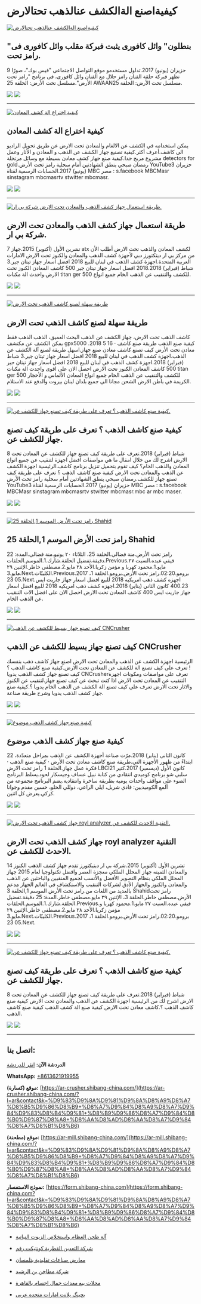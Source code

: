 # كيفيةاصنع الةالكشف عنالذهب تحتالارض

<a href="https://swt.shibang-china.com/?l=ar&img&k=%D9%83%D9%8A%D9%81%D9%8A%D8%A9%D8%A7%D8%B5%D9%86%D8%B9+%D8%A7%D9%84%D8%A9%D8%A7%D9%84%D9%83%D8%B4%D9%81+%D8%B9%D9%86%D8%A7%D9%84%D8%B0%D9%87%D8%A8+%D8%AA%D8%AD%D8%AA%D8%A7%D9%84%D8%A7%D8%B1%D8%B6" target="_blank">![كيفيةاصنع الةالكشف عنالذهب تحتالارض](http://static.shibang-china.com/all-800x300/1022.jpg)</a>

## &quot;بنطلون&quot; وائل كافورى يثبت فبركة مقلب وائل كافورى فى رامز تحت.
9 حزيران (يونيو) 2017.تداول مستخدمو موقع التواصل الاجتماعى &quot;فيس بوك&quot;، صورًا تظهر فبركة حلقة الفنان رامز جلال مع الفنان وائل كافورى، فى برنامج &quot;رامز تحت الأرض&quot;.مسلسل تحت الأرض: الحلقة 25 AWAANمسلسل تحت الأرض: الحلقة 25.


<a href="https://whatsapp.shibangsoft.com/WhatsApp.php" target="_blank" title="WhatsApp">![](http://static.shibang-china.com/icon/whatsapp.png)</a> <a href="https://swt.shibang-china.com/?l=ar&icon&k=%D9%83%D9%8A%D9%81%D9%8A%D8%A9%D8%A7%D8%B5%D9%86%D8%B9+%D8%A7%D9%84%D8%A9%D8%A7%D9%84%D9%83%D8%B4%D9%81+%D8%B9%D9%86%D8%A7%D9%84%D8%B0%D9%87%D8%A8+%D8%AA%D8%AD%D8%AA%D8%A7%D9%84%D8%A7%D8%B1%D8%B6" target="_blank">![](http://static.shibang-china.com/icon/chat-ar.png)</a>

---

<a href="https://swt.shibang-china.com/?l=ar&img&k=%D9%83%D9%8A%D9%81%D9%8A%D8%A9%D8%A7%D8%B5%D9%86%D8%B9+%D8%A7%D9%84%D8%A9%D8%A7%D9%84%D9%83%D8%B4%D9%81+%D8%B9%D9%86%D8%A7%D9%84%D8%B0%D9%87%D8%A8+%D8%AA%D8%AD%D8%AA%D8%A7%D9%84%D8%A7%D8%B1%D8%B6" target="_blank">![كيفية اختراع الة كشف المعادن](http://static.shibang-china.com/all-800x300/507.jpg)</a>

## كيفية اختراع الة كشف المعادن
يمكن استخدامه في الكشف عن الالغام والمعادن تحت الارض عن طريق تحويل الراديو الى كاشف.أعرف أكثر.كيفية تصنيع جهاز الكشف عن الذهب و المعادن و الأثار وعمل مشروع مربح جدا.كيفية صنع جهاز كشف معادن بسيطة مع وسائل مرتجلة detectors for gold.رمضان صبحي ينطق الشهادتين أمام سحلية رامز تحت الأرض YouTube3 حزيران (يونيو) 2017.الحسابات الرسمية لقناة MBC مصر : s.facebook MBCMasr sinstagram mbcmasrtv stwitter mbcmasr.


<a href="https://whatsapp.shibangsoft.com/WhatsApp.php" target="_blank" title="WhatsApp">![](http://static.shibang-china.com/icon/whatsapp.png)</a> <a href="https://swt.shibang-china.com/?l=ar&icon&k=%D9%83%D9%8A%D9%81%D9%8A%D8%A9%D8%A7%D8%B5%D9%86%D8%B9+%D8%A7%D9%84%D8%A9%D8%A7%D9%84%D9%83%D8%B4%D9%81+%D8%B9%D9%86%D8%A7%D9%84%D8%B0%D9%87%D8%A8+%D8%AA%D8%AD%D8%AA%D8%A7%D9%84%D8%A7%D8%B1%D8%B6" target="_blank">![](http://static.shibang-china.com/icon/chat-ar.png)</a>

---

<a href="https://swt.shibang-china.com/?l=ar&img&k=%D9%83%D9%8A%D9%81%D9%8A%D8%A9%D8%A7%D8%B5%D9%86%D8%B9+%D8%A7%D9%84%D8%A9%D8%A7%D9%84%D9%83%D8%B4%D9%81+%D8%B9%D9%86%D8%A7%D9%84%D8%B0%D9%87%D8%A8+%D8%AA%D8%AD%D8%AA%D8%A7%D9%84%D8%A7%D8%B1%D8%B6" target="_blank">![طريقة استعمال جهاز كشف الذهب والمعادن تحت الارض شركة بي ار.](http://static.shibang-china.com/all-800x300/159.jpg)</a>

## طريقة استعمال جهاز كشف الذهب والمعادن تحت الارض شركة بي ار.
7 تشرين الأول (أكتوبر) 2015.جهاز atx لكشف المعادن والذهب تحت الارض أطلب الأن من مركز بي ار ديتكتورز دبي لأجهزة كشف الذهب والمعادن والكنوز تحت الارض الامارات العربية المتحدة.اجهزة كشف الذهب في لبنان للبيع 2018 افضل اسعار جهاز تيتان جير.3 شباط (فبراير) 2018.2018 افضل اسعار جهاز تيتان جير 500 كاشف المعادن الكنوز تحت الارض.واحدث الة مكنات titan ger 500 للكشف والتنقيب عن الذهب الخام جميع انواع.


<a href="https://whatsapp.shibangsoft.com/WhatsApp.php" target="_blank" title="WhatsApp">![](http://static.shibang-china.com/icon/whatsapp.png)</a> <a href="https://swt.shibang-china.com/?l=ar&icon&k=%D9%83%D9%8A%D9%81%D9%8A%D8%A9%D8%A7%D8%B5%D9%86%D8%B9+%D8%A7%D9%84%D8%A9%D8%A7%D9%84%D9%83%D8%B4%D9%81+%D8%B9%D9%86%D8%A7%D9%84%D8%B0%D9%87%D8%A8+%D8%AA%D8%AD%D8%AA%D8%A7%D9%84%D8%A7%D8%B1%D8%B6" target="_blank">![](http://static.shibang-china.com/icon/chat-ar.png)</a>

---

<a href="https://swt.shibang-china.com/?l=ar&img&k=%D9%83%D9%8A%D9%81%D9%8A%D8%A9%D8%A7%D8%B5%D9%86%D8%B9+%D8%A7%D9%84%D8%A9%D8%A7%D9%84%D9%83%D8%B4%D9%81+%D8%B9%D9%86%D8%A7%D9%84%D8%B0%D9%87%D8%A8+%D8%AA%D8%AD%D8%AA%D8%A7%D9%84%D8%A7%D8%B1%D8%B6" target="_blank">![طريقة سهلة لصنع كاشف الذهب تحت الارض](http://static.shibang-china.com/all-800x300/1519.jpg)</a>

## طريقة سهلة لصنع كاشف الذهب تحت الارض
كاشف الذهب تحت الارض، جهاز الكشف عن الذهب البحث العميق، الذهب الذهب فقط يمكن الكشف عن مكتشف gpx5000 .2018 5 16 · كيفية صنع الذهب طريقة صنع كاشف معادن تحت الأرض كيف تصنع كاشف معادن صنع جهاز.اسهل طريقة لصنع آلة الكشف عن الذهب.اجهزة كشف الذهب في لبنان للبيع 2018 افضل اسعار جهاز تيتان جير.3 شباط (فبراير) 2018.اجهزة كشف الذهب في لبنان للبيع 2018 افضل اسعار جهاز تيتان جير 500 كاشف المعادن الكنوز تحت الارض احصل الان على اقوى واحدث الة مكنات titan ger 500 للكشف والتنقيب عن الذهب الخام جميع انواع المعادن الألماس و الأحجار الكريمة في باطن الارض الشحن مجانا الى جميع بلدان لبنان بيروت والدفع عند الاستلام.


<a href="https://whatsapp.shibangsoft.com/WhatsApp.php" target="_blank" title="WhatsApp">![](http://static.shibang-china.com/icon/whatsapp.png)</a> <a href="https://swt.shibang-china.com/?l=ar&icon&k=%D9%83%D9%8A%D9%81%D9%8A%D8%A9%D8%A7%D8%B5%D9%86%D8%B9+%D8%A7%D9%84%D8%A9%D8%A7%D9%84%D9%83%D8%B4%D9%81+%D8%B9%D9%86%D8%A7%D9%84%D8%B0%D9%87%D8%A8+%D8%AA%D8%AD%D8%AA%D8%A7%D9%84%D8%A7%D8%B1%D8%B6" target="_blank">![](http://static.shibang-china.com/icon/chat-ar.png)</a>

---

<a href="https://swt.shibang-china.com/?l=ar&img&k=%D9%83%D9%8A%D9%81%D9%8A%D8%A9%D8%A7%D8%B5%D9%86%D8%B9+%D8%A7%D9%84%D8%A9%D8%A7%D9%84%D9%83%D8%B4%D9%81+%D8%B9%D9%86%D8%A7%D9%84%D8%B0%D9%87%D8%A8+%D8%AA%D8%AD%D8%AA%D8%A7%D9%84%D8%A7%D8%B1%D8%B6" target="_blank">![كيفية صنع كاشف الذهب ؟ تعرف على طريقة كيف تصنع جهاز للكشف عن.](http://static.shibang-china.com/all-800x300/1405.jpg)</a>

## كيفية صنع كاشف الذهب ؟ تعرف على طريقة كيف تصنع جهاز للكشف عن.
8 شباط (فبراير) 2018.تعرف على طريقة كيف تصنع جهاز للكشف عن المعادن تحت الارض اشرح لك من خلال امقال ما هي مواصفات افضل اجهزة لتنقيب عن جميع انواع المعادن والذهب الخام؟ كيف تقوم بتحميل تنزيل برنامج كاشف.الرئيسية اجهزة الكشف عن الذهب والمعادن تحت الارض كيفية صنع كاشف الذهب ؟ تعرف على طريقة كيف تصنع جهاز للكشف.رمضان صبحي ينطق الشهادتين أمام سحلية رامز تحت الأرض YouTube3 حزيران (يونيو) 2017.الحسابات الرسمية لقناة MBC مصر : s.facebook MBCMasr sinstagram mbcmasrtv stwitter mbcmasr.mbc ar mbc maser.


<a href="https://whatsapp.shibangsoft.com/WhatsApp.php" target="_blank" title="WhatsApp">![](http://static.shibang-china.com/icon/whatsapp.png)</a> <a href="https://swt.shibang-china.com/?l=ar&icon&k=%D9%83%D9%8A%D9%81%D9%8A%D8%A9%D8%A7%D8%B5%D9%86%D8%B9+%D8%A7%D9%84%D8%A9%D8%A7%D9%84%D9%83%D8%B4%D9%81+%D8%B9%D9%86%D8%A7%D9%84%D8%B0%D9%87%D8%A8+%D8%AA%D8%AD%D8%AA%D8%A7%D9%84%D8%A7%D8%B1%D8%B6" target="_blank">![](http://static.shibang-china.com/icon/chat-ar.png)</a>

---

<a href="https://swt.shibang-china.com/?l=ar&img&k=%D9%83%D9%8A%D9%81%D9%8A%D8%A9%D8%A7%D8%B5%D9%86%D8%B9+%D8%A7%D9%84%D8%A9%D8%A7%D9%84%D9%83%D8%B4%D9%81+%D8%B9%D9%86%D8%A7%D9%84%D8%B0%D9%87%D8%A8+%D8%AA%D8%AD%D8%AA%D8%A7%D9%84%D8%A7%D8%B1%D8%B6" target="_blank">![رامز تحت الأرض الموسم 1,الحلقة 25 Shahid](http://static.shibang-china.com/all-800x300/811.jpg)</a>

## رامز تحت الأرض الموسم 1,الحلقة 25 Shahid
رامز تحت الأرض.منة فضالي.الحلقة 25، الثلاثاء ٢٠ يونيو.منة فضالي.المدة: 22 دقيقة.تفضيل الحلقة.شارك.1.الموسم.الحلقات.Previous.فيفي عبده.السبت ٢٧ مايو.1.محمود كهربا و مؤمن زكريا.الأحد ٢٨ مايو.2.مصطفى خاطر.الإثنين ٢٩ مايو.3.Next.الكليبّات.Previous.برومو.02:20.رامز تحت الأرض.برومو.الحلقة 1، 2017 05 23.Next.اجهزه كشف ذهب امريكيه 2018 للبيع افضل اسعار جهاز جاريت ايس 400.23 كانون الثاني (يناير) 2018.اجهزه كشف ذهب امريكيه 2018 للبيع افضل اسعار جهاز جاريت ايس 400 كاشف المعادن تحت الارض احصل الان على افضل الات التنقيب عن الذهب الخام.


<a href="https://whatsapp.shibangsoft.com/WhatsApp.php" target="_blank" title="WhatsApp">![](http://static.shibang-china.com/icon/whatsapp.png)</a> <a href="https://swt.shibang-china.com/?l=ar&icon&k=%D9%83%D9%8A%D9%81%D9%8A%D8%A9%D8%A7%D8%B5%D9%86%D8%B9+%D8%A7%D9%84%D8%A9%D8%A7%D9%84%D9%83%D8%B4%D9%81+%D8%B9%D9%86%D8%A7%D9%84%D8%B0%D9%87%D8%A8+%D8%AA%D8%AD%D8%AA%D8%A7%D9%84%D8%A7%D8%B1%D8%B6" target="_blank">![](http://static.shibang-china.com/icon/chat-ar.png)</a>

---

<a href="https://swt.shibang-china.com/?l=ar&img&k=%D9%83%D9%8A%D9%81%D9%8A%D8%A9%D8%A7%D8%B5%D9%86%D8%B9+%D8%A7%D9%84%D8%A9%D8%A7%D9%84%D9%83%D8%B4%D9%81+%D8%B9%D9%86%D8%A7%D9%84%D8%B0%D9%87%D8%A8+%D8%AA%D8%AD%D8%AA%D8%A7%D9%84%D8%A7%D8%B1%D8%B6" target="_blank">![كيف تصنع جهاز بسيط للكشف عن الذهب CNCrusher](http://static.shibang-china.com/all-800x300/986.jpg)</a>

## كيف تصنع جهاز بسيط للكشف عن الذهب CNCrusher
الرئيسية اجهزة الكشف عن الذهب والمعادن تحت الارض اصنع جهاز كاشف ذهب بنفسك ! تعرف على كيف تصنع الة للكشف عن المعادن تحت الارض.كيفية صنع كاشف الذهب ؟كيف تصنع جهاز كشف الذهب يدويا CNCrusherتعرف على مواصفات ومكونات اجهزة التنقيب عن المعادن تحت الارض اذا كنت تبحث عن كيف تصنع جهاز.لتنقيب عن الكنوز والاثار تحت الارض تعرف على كيف تصنع الة الكشف عن الذهب الخام يدويا ؟.كيفية صنع جهاز كشف الذهب يدويا وشرح طريقة صناعة.


<a href="https://whatsapp.shibangsoft.com/WhatsApp.php" target="_blank" title="WhatsApp">![](http://static.shibang-china.com/icon/whatsapp.png)</a> <a href="https://swt.shibang-china.com/?l=ar&icon&k=%D9%83%D9%8A%D9%81%D9%8A%D8%A9%D8%A7%D8%B5%D9%86%D8%B9+%D8%A7%D9%84%D8%A9%D8%A7%D9%84%D9%83%D8%B4%D9%81+%D8%B9%D9%86%D8%A7%D9%84%D8%B0%D9%87%D8%A8+%D8%AA%D8%AD%D8%AA%D8%A7%D9%84%D8%A7%D8%B1%D8%B6" target="_blank">![](http://static.shibang-china.com/icon/chat-ar.png)</a>

---

<a href="https://swt.shibang-china.com/?l=ar&img&k=%D9%83%D9%8A%D9%81%D9%8A%D8%A9%D8%A7%D8%B5%D9%86%D8%B9+%D8%A7%D9%84%D8%A9%D8%A7%D9%84%D9%83%D8%B4%D9%81+%D8%B9%D9%86%D8%A7%D9%84%D8%B0%D9%87%D8%A8+%D8%AA%D8%AD%D8%AA%D8%A7%D9%84%D8%A7%D8%B1%D8%B6" target="_blank">![كيفية صنع جهاز كشف الذهب موضوع](http://static.shibang-china.com/all-800x300/199.jpg)</a>

## كيفية صنع جهاز كشف الذهب موضوع
22 كانون الثاني (يناير) 2018.مرّت صناعة أجهزة الكشف عن الذهب بمراحل متعدّدة، ابتداءً من ظهور الأجهزة التي.طريقة صنع كاشف معادن تحت الأرض &middot; كيفية صنع الذهب &middot; فكرة عمل جهاز.الحلقة 1 رامز تحت الارض LBCI21 كانون الأول (ديسمبر) 2017.كتير سلبي شو برنامج كوميدي انتقادي من كتابة نبيل عساف وجيسكار لحود.يسلط البرنامج الضوء على مواقف واحداث يومية بطريقة ساخرة وانتقادية.يضم البرنامج مجموعة من ألمع الكوميديين: فادي شربل، ايلي الراعي، دوللي الحلو، حسين مقدم وجوانا كركي.يعرض كل اثنين.


<a href="https://whatsapp.shibangsoft.com/WhatsApp.php" target="_blank" title="WhatsApp">![](http://static.shibang-china.com/icon/whatsapp.png)</a> <a href="https://swt.shibang-china.com/?l=ar&icon&k=%D9%83%D9%8A%D9%81%D9%8A%D8%A9%D8%A7%D8%B5%D9%86%D8%B9+%D8%A7%D9%84%D8%A9%D8%A7%D9%84%D9%83%D8%B4%D9%81+%D8%B9%D9%86%D8%A7%D9%84%D8%B0%D9%87%D8%A8+%D8%AA%D8%AD%D8%AA%D8%A7%D9%84%D8%A7%D8%B1%D8%B6" target="_blank">![](http://static.shibang-china.com/icon/chat-ar.png)</a>

---

<a href="https://swt.shibang-china.com/?l=ar&img&k=%D9%83%D9%8A%D9%81%D9%8A%D8%A9%D8%A7%D8%B5%D9%86%D8%B9+%D8%A7%D9%84%D8%A9%D8%A7%D9%84%D9%83%D8%B4%D9%81+%D8%B9%D9%86%D8%A7%D9%84%D8%B0%D9%87%D8%A8+%D8%AA%D8%AD%D8%AA%D8%A7%D9%84%D8%A7%D8%B1%D8%B6" target="_blank">![جهاز كشف الذهب تحت الارض royl analyzer التقنية الاحدث للكشف عن.](http://static.shibang-china.com/all-800x300/519.jpg)</a>

## جهاز كشف الذهب تحت الارض royl analyzer التقنية الاحدث للكشف عن.
14 تشرين الأول (أكتوبر) 2015.شركة بي ار ديتيكتورز تقدم جهاز كشف الذهب الكنوز والمعادن الثمينه جهاز المحلل الملكي معجزة العصر وافضل تكنولوجيا لعام 2015 جهاز المحلل الملكي بنظام التصوير الأفضل والأنسب لجميع المنقبين والباحثين عن الذهب والمعادن والكنوز والجهاز الأدق لشركات التنقيب والاستكشاف في العالم الجهاز مدعم بالعديد من اللغات من.رامز تحت الأرض الموسم 1,الحلقة 3 Shahidرامز تحت الأرض.مصطفى خاطر.الحلقة 3، الإثنين ٢٩ مايو.مصطفى خاطر.المدة: 25 دقيقة.تفضيل الحلقة.شارك.1.الموسم.الحلقات.Previous.فيفي عبده.السبت ٢٧ مايو.1.محمود كهربا و مؤمن زكريا.الأحد ٢٨ مايو.2.مصطفى خاطر.الإثنين ٢٩ مايو.3.Next.الكليبّات.Previous.برومو.02:20.رامز تحت الأرض.برومو.الحلقة 1، 2017 05 23.Next.


<a href="https://whatsapp.shibangsoft.com/WhatsApp.php" target="_blank" title="WhatsApp">![](http://static.shibang-china.com/icon/whatsapp.png)</a> <a href="https://swt.shibang-china.com/?l=ar&icon&k=%D9%83%D9%8A%D9%81%D9%8A%D8%A9%D8%A7%D8%B5%D9%86%D8%B9+%D8%A7%D9%84%D8%A9%D8%A7%D9%84%D9%83%D8%B4%D9%81+%D8%B9%D9%86%D8%A7%D9%84%D8%B0%D9%87%D8%A8+%D8%AA%D8%AD%D8%AA%D8%A7%D9%84%D8%A7%D8%B1%D8%B6" target="_blank">![](http://static.shibang-china.com/icon/chat-ar.png)</a>

---

<a href="https://swt.shibang-china.com/?l=ar&img&k=%D9%83%D9%8A%D9%81%D9%8A%D8%A9%D8%A7%D8%B5%D9%86%D8%B9+%D8%A7%D9%84%D8%A9%D8%A7%D9%84%D9%83%D8%B4%D9%81+%D8%B9%D9%86%D8%A7%D9%84%D8%B0%D9%87%D8%A8+%D8%AA%D8%AD%D8%AA%D8%A7%D9%84%D8%A7%D8%B1%D8%B6" target="_blank">![كيفية صنع كاشف الذهب ؟ تعرف على طريقة كيف تصنع جهاز للكشف عن.](http://static.shibang-china.com/all-800x300/454.jpg)</a>

## كيفية صنع كاشف الذهب ؟ تعرف على طريقة كيف تصنع جهاز للكشف عن.
8 شباط (فبراير) 2018.تعرف على طريقة كيف تصنع جهاز للكشف عن المعادن تحت الارض اشرح لك من.الرئيسية اجهزة الكشف عن الذهب والمعادن تحت الارض كيفية صنع كاشف الذهب ؟.كاشف معادن تحت الارض كيفية صنع الة كشف الذهب كيفية صنع كاشف الذهب.

<a href="https://whatsapp.shibangsoft.com/WhatsApp.php" target="_blank" title="WhatsApp">![](http://static.shibang-china.com/icon/whatsapp.png)</a> <a href="https://swt.shibang-china.com/?l=ar&icon&k=%D9%83%D9%8A%D9%81%D9%8A%D8%A9%D8%A7%D8%B5%D9%86%D8%B9+%D8%A7%D9%84%D8%A9%D8%A7%D9%84%D9%83%D8%B4%D9%81+%D8%B9%D9%86%D8%A7%D9%84%D8%B0%D9%87%D8%A8+%D8%AA%D8%AD%D8%AA%D8%A7%D9%84%D8%A7%D8%B1%D8%B6" target="_blank">![](http://static.shibang-china.com/icon/chat-ar.png)</a>

---
## اتصل بنا:

**الدردشة الآن:** [انقر للدردشة](https://swt.shibang-china.com?l=ar&contact&k=%D9%83%D9%8A%D9%81%D9%8A%D8%A9%D8%A7%D8%B5%D9%86%D8%B9+%D8%A7%D9%84%D8%A9%D8%A7%D9%84%D9%83%D8%B4%D9%81+%D8%B9%D9%86%D8%A7%D9%84%D8%B0%D9%87%D8%A8+%D8%AA%D8%AD%D8%AA%D8%A7%D9%84%D8%A7%D8%B1%D8%B6)

**WhatsApp:**  [+8613621919955](https://whatsapp.shibangsoft.com/WhatsApp.php)

**موقع (كسارة):** [https://ar-crusher.shibang-china.com/](https://ar-crusher.shibang-china.com/?l=ar&contact&k=%D9%83%D9%8A%D9%81%D9%8A%D8%A9%D8%A7%D8%B5%D9%86%D8%B9+%D8%A7%D9%84%D8%A9%D8%A7%D9%84%D9%83%D8%B4%D9%81+%D8%B9%D9%86%D8%A7%D9%84%D8%B0%D9%87%D8%A8+%D8%AA%D8%AD%D8%AA%D8%A7%D9%84%D8%A7%D8%B1%D8%B6)

**موقع (مطحنة):** [https://ar-mill.shibang-china.com/](https://ar-mill.shibang-china.com/?l=ar&contact&k=%D9%83%D9%8A%D9%81%D9%8A%D8%A9%D8%A7%D8%B5%D9%86%D8%B9+%D8%A7%D9%84%D8%A9%D8%A7%D9%84%D9%83%D8%B4%D9%81+%D8%B9%D9%86%D8%A7%D9%84%D8%B0%D9%87%D8%A8+%D8%AA%D8%AD%D8%AA%D8%A7%D9%84%D8%A7%D8%B1%D8%B6)

**نموذج الاستفسار:** [https://form.shibang-china.com](https://form.shibang-china.com?l=ar&contact&k=%D9%83%D9%8A%D9%81%D9%8A%D8%A9%D8%A7%D8%B5%D9%86%D8%B9+%D8%A7%D9%84%D8%A9%D8%A7%D9%84%D9%83%D8%B4%D9%81+%D8%B9%D9%86%D8%A7%D9%84%D8%B0%D9%87%D8%A8+%D8%AA%D8%AD%D8%AA%D8%A7%D9%84%D8%A7%D8%B1%D8%B6)

* [آلة طحن العظام واستخلاص الزيوت النباتية](../32/%D8%A2%D9%84%D8%A9%20%D8%B7%D8%AD%D9%86%20%D8%A7%D9%84%D8%B9%D8%B8%D8%A7%D9%85%20%D9%88%D8%A7%D8%B3%D8%AA%D8%AE%D9%84%D8%A7%D8%B5%20%D8%A7%D9%84%D8%B2%D9%8A%D9%88%D8%AA%20%D8%A7%D9%84%D9%86%D8%A8%D8%A7%D8%AA%D9%8A%D8%A9.md)

* [شركة التعدين القطرية كونتيكت رقم](../32/%D8%B4%D8%B1%D9%83%D8%A9%20%D8%A7%D9%84%D8%AA%D8%B9%D8%AF%D9%8A%D9%86%20%D8%A7%D9%84%D9%82%D8%B7%D8%B1%D9%8A%D8%A9%20%D9%83%D9%88%D9%86%D8%AA%D9%8A%D9%83%D8%AA%20%D8%B1%D9%82%D9%85.md)

* [معارض صناعات تقليدية بتلمسان](../35/%D9%85%D8%B9%D8%A7%D8%B1%D8%B6%20%D8%B5%D9%86%D8%A7%D8%B9%D8%A7%D8%AA%20%D8%AA%D9%82%D9%84%D9%8A%D8%AF%D9%8A%D8%A9%20%D8%A8%D8%AA%D9%84%D9%85%D8%B3%D8%A7%D9%86.md)

* [شركة مطاحن بن الرشيد](../35/%D8%B4%D8%B1%D9%83%D8%A9%20%D9%85%D8%B7%D8%A7%D8%AD%D9%86%20%D8%A8%D9%86%20%D8%A7%D9%84%D8%B1%D8%B4%D9%8A%D8%AF.md)

* [محلات بيع معدات جمال اجسام بالقاهرة](../32/%D9%85%D8%AD%D9%84%D8%A7%D8%AA%20%D8%A8%D9%8A%D8%B9%20%D9%85%D8%B9%D8%AF%D8%A7%D8%AA%20%D8%AC%D9%85%D8%A7%D9%84%20%D8%A7%D8%AC%D8%B3%D8%A7%D9%85%20%D8%A8%D8%A7%D9%84%D9%82%D8%A7%D9%87%D8%B1%D8%A9.md)

* [بچینگ پلانت امارات متحده عربی](../35/%D8%A8%DA%86%DB%8C%D9%86%DA%AF%20%D9%BE%D9%84%D8%A7%D9%86%D8%AA%20%D8%A7%D9%85%D8%A7%D8%B1%D8%A7%D8%AA%20%D9%85%D8%AA%D8%AD%D8%AF%D9%87%20%D8%B9%D8%B1%D8%A8%DB%8C.md)